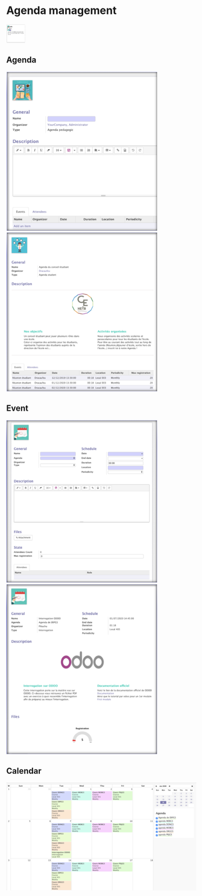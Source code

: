 # Agenda management

<img src="module.png" style="width:50px;height:50px;"/>

## Agenda

<img src="createAgenda.png" width="400" />
<img src="example Agenda.png" width="400"/>

## Event

<img src="createEvent.png" width="400" />
<img src="example event.png" width="400"/>

## Calendar

<img src="calendar.png" width="800" />


